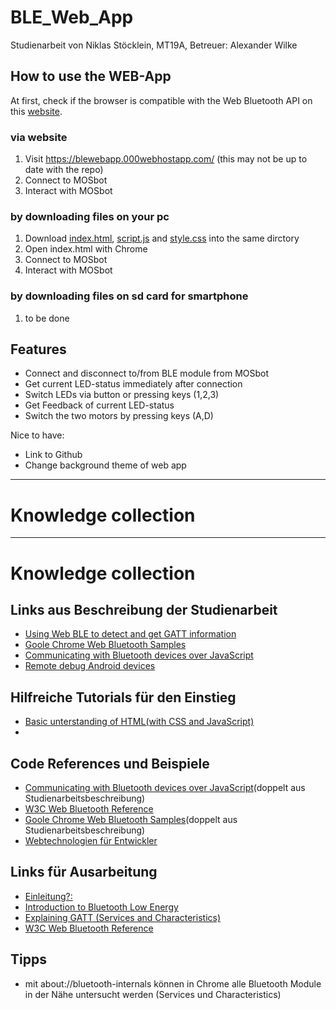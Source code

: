 # BLE_Web_App

Studienarbeit von Niklas Stöcklein, MT19A,
Betreuer: Alexander Wilke

## How to use the WEB-App

At first, check if the browser is compatible with the Web Bluetooth API on this [website](https://developer.mozilla.org/en-US/docs/Web/API/Web_Bluetooth_API).

### via website
1. Visit https://blewebapp.000webhostapp.com/ (this may not be up to date with the repo)
2. Connect to MOSbot
3. Interact with MOSbot

### by downloading files on your pc
1. Download [index.html](https://github.com/nik21-nik/BLE_Web_App/blob/main/Web_App/index.html), [script.js](https://github.com/nik21-nik/BLE_Web_App/blob/main/Web_App/script.js) and [style.css](https://github.com/nik21-nik/BLE_Web_App/blob/main/Web_App/style.css) into the same dirctory
2. Open index.html with Chrome
3. Connect to MOSbot
4. Interact with MOSbot

### by downloading files on sd card for smartphone
1. to be done

## Features
- Connect and disconnect to/from BLE module from MOSbot
- Get current LED-status immediately after connection
- Switch LEDs via button or pressing keys (1,2,3)
- Get Feedback of current LED-status
- Switch the two motors by pressing keys (A,D)

Nice to have:
- Link to Github
- Change background theme of web app 

---

# Knowledge collection




---

# Knowledge collection

## Links aus Beschreibung der Studienarbeit

- [Using Web BLE to detect and get GATT information](https://www.youtube.com/watch?v=TsXUcAKi790)
- [Goole Chrome Web Bluetooth Samples](https://googlechrome.github.io/samples/web-bluetooth/index.html)
- [Communicating with Bluetooth devices over JavaScript](https://web.dev/bluetooth/)
- [Remote debug Android devices](https://developer.chrome.com/docs/devtools/remote-debugging/)

## Hilfreiche Tutorials für den Einstieg

- [Basic unterstanding of HTML(with CSS and JavaScript)](https://www.youtube.com/watch?v=qz0aGYrrlhU)
-

## Code References und Beispiele

- [Communicating with Bluetooth devices over JavaScript](https://web.dev/bluetooth/)(doppelt aus Studienarbeitsbeschreibung)
- [W3C Web Bluetooth Reference](https://webbluetoothcg.github.io/web-bluetooth/)
- [Goole Chrome Web Bluetooth Samples](https://googlechrome.github.io/samples/web-bluetooth/index.html)(doppelt aus Studienarbeitsbeschreibung)
- [Webtechnologien für Entwickler](https://developer.mozilla.org/de/docs/Web)

## Links für Ausarbeitung

- [Einleitung?:](https://www.heise.de/developer/artikel/Features-von-uebermorgen-die-Web-Bluetooth-API-3167796.html)
- [Introduction to Bluetooth Low Energy](https://learn.adafruit.com/introduction-to-bluetooth-low-energy/introduction)
- [Explaining GATT (Services and Characteristics)](https://www.oreilly.com/library/view/getting-started-with/9781491900550/ch04.html)
- [W3C Web Bluetooth Reference](https://webbluetoothcg.github.io/web-bluetooth/)


## Tipps
- mit about://bluetooth-internals können in Chrome alle Bluetooth Module in der Nähe untersucht werden (Services und Characteristics)